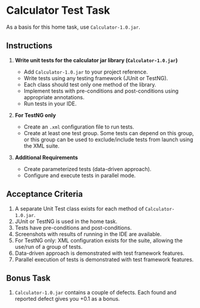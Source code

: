 # Calculator Test Task

As a basis for this home task, use `Calculator-1.0.jar`.

## Instructions

1. **Write unit tests for the calculator jar library (`Calculator-1.0.jar`)**
    - Add `Calculator-1.0.jar` to your project reference.
    - Write tests using any testing framework (JUnit or TestNG).
    - Each class should test only one method of the library.
    - Implement tests with pre-conditions and post-conditions using appropriate annotations.
    - Run tests in your IDE.

2. **For TestNG only**
    - Create an `.xml` configuration file to run tests.
    - Create at least one test group. Some tests can depend on this group, or this group can be used to exclude/include tests from launch using the XML suite.

3. **Additional Requirements**
    - Create parameterized tests (data-driven approach).
    - Configure and execute tests in parallel mode.

## Acceptance Criteria

1. A separate Unit Test class exists for each method of `Calculator-1.0.jar`.
2. JUnit or TestNG is used in the home task.
3. Tests have pre-conditions and post-conditions.
4. Screenshots with results of running in the IDE are available.
5. For TestNG only: XML configuration exists for the suite, allowing the use/run of a group of tests.
6. Data-driven approach is demonstrated with test framework features.
7. Parallel execution of tests is demonstrated with test framework features.

## Bonus Task

1. `Calculator-1.0.jar` contains a couple of defects. Each found and reported defect gives you +0.1 as a bonus.
